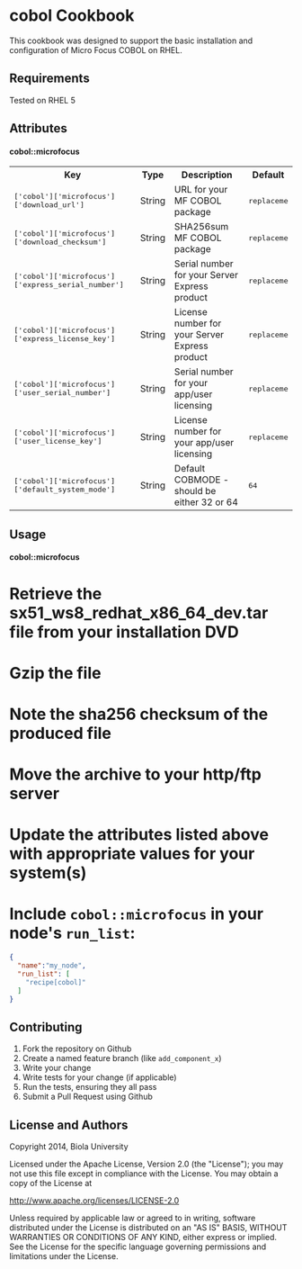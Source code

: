 cobol Cookbook
==============

This cookbook was designed to support the basic installation and configuration of Micro Focus COBOL on RHEL.

Requirements
------------

Tested on RHEL 5

Attributes
----------

#### cobol::microfocus
<table>
  <tr>
    <th>Key</th>
    <th>Type</th>
    <th>Description</th>
    <th>Default</th>
  </tr>
  <tr>
    <td><tt>['cobol']['microfocus']['download_url']</tt></td>
    <td>String</td>
    <td>URL for your MF COBOL package</td>
    <td><tt>replaceme</tt></td>
  </tr>
  <tr>
    <td><tt>['cobol']['microfocus']['download_checksum']</tt></td>
    <td>String</td>
    <td>SHA256sum MF COBOL package</td>
    <td><tt>replaceme</tt></td>
  </tr>
  <tr>
    <td><tt>['cobol']['microfocus']['express_serial_number']</tt></td>
    <td>String</td>
    <td>Serial number for your Server Express product</td>
    <td><tt>replaceme</tt></td>
  </tr>
  <tr>
    <td><tt>['cobol']['microfocus']['express_license_key']</tt></td>
    <td>String</td>
    <td>License number for your Server Express product</td>
    <td><tt>replaceme</tt></td>
  </tr>
  <tr>
    <td><tt>['cobol']['microfocus']['user_serial_number']</tt></td>
    <td>String</td>
    <td>Serial number for your app/user licensing</td>
    <td><tt>replaceme</tt></td>
  </tr>
  <tr>
    <td><tt>['cobol']['microfocus']['user_license_key']</tt></td>
    <td>String</td>
    <td>License number for your app/user licensing</td>
    <td><tt>replaceme</tt></td>
  </tr>
  <tr>
    <td><tt>['cobol']['microfocus']['default_system_mode']</tt></td>
    <td>String</td>
    <td>Default COBMODE - should be either 32 or 64</td>
    <td><tt>64</tt></td>
  </tr>
</table>

Usage
-----
#### cobol::microfocus

# Retrieve the sx51_ws8_redhat_x86_64_dev.tar file from your installation DVD
# Gzip the file
# Note the sha256 checksum of the produced file 
# Move the archive to your http/ftp server
# Update the attributes listed above with appropriate values for your system(s)
# Include `cobol::microfocus` in your node's `run_list`:

```json
{
  "name":"my_node",
  "run_list": [
    "recipe[cobol]"
  ]
}
```

Contributing
------------
1. Fork the repository on Github
2. Create a named feature branch (like `add_component_x`)
3. Write your change
4. Write tests for your change (if applicable)
5. Run the tests, ensuring they all pass
6. Submit a Pull Request using Github

License and Authors
-------------------
Copyright 2014, Biola University 

Licensed under the Apache License, Version 2.0 (the "License");
you may not use this file except in compliance with the License.
You may obtain a copy of the License at

http://www.apache.org/licenses/LICENSE-2.0

Unless required by applicable law or agreed to in writing, software
distributed under the License is distributed on an "AS IS" BASIS,
WITHOUT WARRANTIES OR CONDITIONS OF ANY KIND, either express or implied.
See the License for the specific language governing permissions and
limitations under the License.
